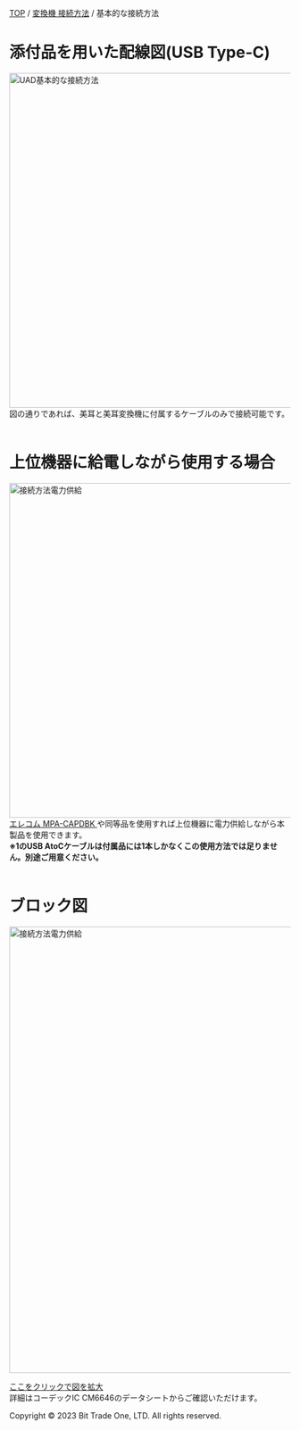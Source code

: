 <head>
<link rel="stylesheet" href="style.css">
</head>

[TOP](index.md) / [変換機 接続方法](05ConverterConnect.md) / 基本的な接続方法

# 添付品を用いた配線図(USB Type-C)
<img src="https://github.com/user-attachments/assets/b0d5bdae-fea8-47ff-a3fa-6f9aa4b43113" alt="UAD基本的な接続方法"  height="600"> <br>
図の通りであれば、美耳と美耳変換機に付属するケーブルのみで接続可能です。<br><br>

# 上位機器に給電しながら使用する場合

<img src="https://github.com/user-attachments/assets/65a9a5ac-82cb-404d-95be-9846e56cbf8f" alt="接続方法電力供給"  height="600"> <br>
<a href="https://www.google.com/search?q=MPA-CAPDBK&oq=MPA-CAPDBK&gs_lcrp=EgZjaHJvbWUyBggAEEUYOTIKCAEQABiABBiiBDIKCAIQABiABBiiBDIHCAMQABjvBdIBBzM1MWowajSoAgCwAgE&sourceid=chrome&ie=UTF-8"
   target="_blank" rel="noopener noreferrer">
  エレコム MPA-CAPDBK
</a>
や同等品を使用すれば上位機器に電力供給しながら本製品を使用できます。  
**※1のUSB AtoCケーブルは付属品には1本しかなくこの使用方法では足りません。別途ご用意ください。**  <br><br>

# ブロック図
<img src="https://github.com/user-attachments/assets/aa37022e-18f8-4ff4-af3d-dceb9f28a702" alt="接続方法電力供給"  height="800"> <br>

[ここをクリックで図を拡大](https://github-production-user-asset-6210df.s3.amazonaws.com/85532743/495337301-aa37022e-18f8-4ff4-af3d-dceb9f28a702.png?X-Amz-Algorithm=AWS4-HMAC-SHA256&X-Amz-Credential=AKIAVCODYLSA53PQK4ZA%2F20250929%2Fus-east-1%2Fs3%2Faws4_request&X-Amz-Date=20250929T183410Z&X-Amz-Expires=300&X-Amz-Signature=c69d4a4ddee6632b4c46e204303e25581f9f6f4b9a80333bfaa1727618420fdf&X-Amz-SignedHeaders=host)  
詳細はコーデックIC CM6646のデータシートからご確認いただけます。

  <footer>
    <p>Copyright © 2023 Bit Trade One, LTD. All rights reserved.</p>
  </footer>
